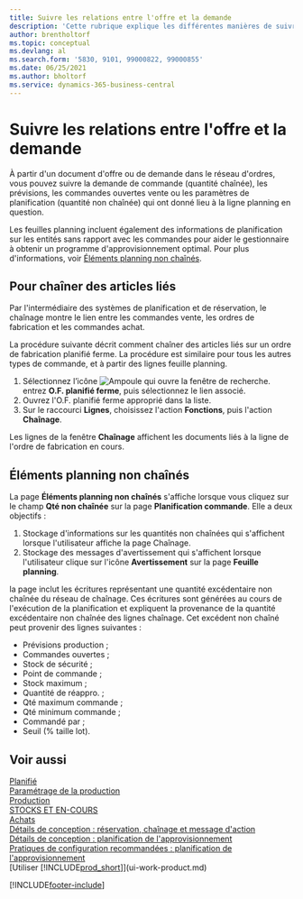 ```yaml
---
title: Suivre les relations entre l'offre et la demande
description: 'Cette rubrique explique les différentes manières de suivre les relations entre la demande et l’offre, telles que le suivi des articles associés et le traitement des éléments de planning non suivis.'
author: brentholtorf
ms.topic: conceptual
ms.devlang: al
ms.search.form: '5830, 9101, 99000822, 99000855'
ms.date: 06/25/2021
ms.author: bholtorf
ms.service: dynamics-365-business-central
---
```

# Suivre les relations entre l'offre et la demande

À partir d'un document d'offre ou de demande dans le réseau d'ordres, vous pouvez suivre la demande de commande (quantité chaînée), les prévisions, les commandes ouvertes vente ou les paramètres de planification (quantité non chaînée) qui ont donné lieu à la ligne planning en question.

Les feuilles planning incluent également des informations de planification sur les entités sans rapport avec les commandes pour aider le gestionnaire à obtenir un programme d'approvisionnement optimal. Pour plus d'informations, voir [Éléments planning non chaînés](production-how-track-demand-supply.md#untracked-planning-elements).

## Pour chaîner des articles liés
Par l'intermédiaire des systèmes de planification et de réservation, le chaînage montre le lien entre les commandes vente, les ordres de fabrication et les commandes achat.

La procédure suivante décrit comment chaîner des articles liés sur un ordre de fabrication planifié ferme. La procédure est similaire pour tous les autres types de commande, et à partir des lignes feuille planning.

1. Sélectionnez l’icône ![Ampoule qui ouvre la fenêtre de recherche.](media/ui-search/search_small.png "Dites-moi ce que vous voulez faire") entrez **O.F. planifié ferme**, puis sélectionnez le lien associé.
2. Ouvrez l'O.F. planifié ferme approprié dans la liste.
3. Sur le raccourci **Lignes**, choisissez l'action **Fonctions**, puis l'action **Chaînage**.

Les lignes de la fenêtre **Chaînage** affichent les documents liés à la ligne de l'ordre de fabrication en cours.

## Éléments planning non chaînés
La page **Éléments planning non chaînés** s'affiche lorsque vous cliquez sur le champ **Qté non chaînée** sur la page **Planification commande**. Elle a deux objectifs :

1. Stockage d'informations sur les quantités non chaînées qui s'affichent lorsque l'utilisateur affiche la page Chaînage.
2. Stockage des messages d'avertissement qui s'affichent lorsque l'utilisateur clique sur l'icône **Avertissement** sur la page **Feuille planning**.

la page inclut les écritures représentant une quantité excédentaire non chaînée du réseau de chaînage. Ces écritures sont générées au cours de l'exécution de la planification et expliquent la provenance de la quantité excédentaire non chaînée des lignes chaînage. Cet excédent non chaîné peut provenir des lignes suivantes :

- Prévisions production ;
- Commandes ouvertes ;
- Stock de sécurité ;
- Point de commande ;
- Stock maximum ;
- Quantité de réappro. ;
- Qté maximum commande ;
- Qté minimum commande ;
- Commandé par ;
- Seuil (% taille lot).

## Voir aussi  
[Planifié](production-planning.md)   
[Paramétrage de la production](production-configure-production-processes.md)  
[Production](production-manage-manufacturing.md)    
[STOCKS ET EN-COURS](inventory-manage-inventory.md)  
[Achats](purchasing-manage-purchasing.md)  
[Détails de conception : réservation, chaînage et message d'action](design-details-reservation-order-tracking-and-action-messaging.md)  
[Détails de conception : planification de l'approvisionnement](design-details-supply-planning.md)   
[Pratiques de configuration recommandées : planification de l'approvisionnement](setup-best-practices-supply-planning.md)  
[Utiliser [!INCLUDE[prod_short](includes/prod_short.md)]](ui-work-product.md)


[!INCLUDE[footer-include](includes/footer-banner.md)]